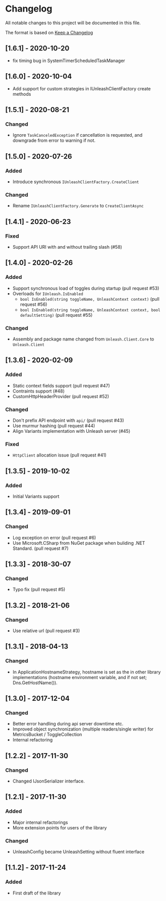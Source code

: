 # Changelog
All notable changes to this project will be documented in this file.

The format is based on [Keep a Changelog](http://keepachangelog.com/en/1.0.0/)
<!-- and this project adheres to [Semantic Versioning](http://semver.org/spec/v2.0.0.html). -->

## [1.6.1] - 2020-10-20
- fix timing bug in SystemTimerScheduledTaskManager

## [1.6.0] - 2020-10-04
- Add support for custom strategies in IUnleashClientFactory create methods

## [1.5.1] - 2020-08-21
### Changed
- Ignore `TaskCanceledException` if cancellation is requested, and downgrade from error to warning if not.

## [1.5.0] - 2020-07-26
### Added
- Introduce synchronous `IUnleashClientFactory.CreateClient`
### Changed
- Rename `IUnleashClientFactory.Generate` to `CreateClientAsync`

## [1.4.1] - 2020-06-23
### Fixed
- Support API URI with and without trailing slash (#58)

## [1.4.0] - 2020-02-26
### Added
- Support synchronous load of toggles during startup (pull request #53)
- Overloads for `IUnleash.IsEnabled`
  - `bool IsEnabled(string toggleName, UnleashContext context)` (pull request #56)
  - `bool IsEnabled(string toggleName, UnleashContext context, bool defaultSetting)` (pull request #55)
### Changed
- Assembly and package name changed from `Unleash.Client.Core` to `Unleash.Client`

## [1.3.6] - 2020-02-09
### Added
- Static context fields support (pull request #47)
- Contraints support (#48)
- CustomHttpHeaderProvider (pull request #52)
### Changed
- Don't prefix API endpoint with `api/` (pull request #43)
- Use murmur hashing (pull request #44)
- Align Variants implementation with Unleash server (#45)
### Fixed
- `HttpClient` allocation issue (pull request #41)

## [1.3.5] - 2019-10-02
### Added
- Initial Variants support

## [1.3.4] - 2019-09-01
### Changed
- Log exception on error (pull request #6)
- Use Microsoft.CSharp from NuGet package when buliding .NET Standard. (pull request #7)

## [1.3.3] - 2018-30-07
### Changed
- Typo fix (pull request #5)

## [1.3.2] - 2018-21-06
### Changed
- Use relative url (pull request #3)

## [1.3.1] - 2018-04-13
### Changed
- In ApplicationHostnameStrategy, hostname is set as the in other library implementations (hostname environment variable, and if not set; Dns.GetHostName()).

## [1.3.0] - 2017-12-04
### Changed
- Better error handling during api server downtime etc.
- Improved object synchronization (multiple readers/single writer) for MetricsBucket / ToggleCollection
- Internal refactoring

## [1.2.2] - 2017-11-30
### Changed
- Changed IJsonSerializer interface.

## [1.2.1] - 2017-11-30
### Added
- Major internal refactorings
- More extension points for users of the library

### Changed
- UnleashConfig became UnleashSetting without fluent interface

## [1.1.2] - 2017-11-24
### Added
- First draft of the library


<!-- 
Types of changes:

Added - for new features.
Changed - for changes in existing functionality.
Deprecated - for soon-to-be removed features.
Removed - for now removed features.
Fixed - for any bug fixes.
Security - in case of vulnerabilities. 
-->
